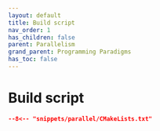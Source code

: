 ```yaml
---
layout: default
title: Build script
nav_order: 1
has_children: false
parent: Parallelism
grand_parent: Programming Paradigms
has_toc: false
---
```

# Build script

```cmake
--8<-- "snippets/parallel/CMakeLists.txt"
```




